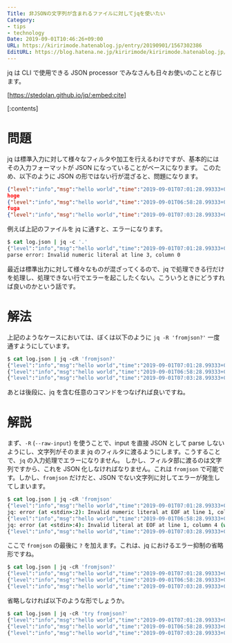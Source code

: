 ```yaml
---
Title: 非JSONの文字列が含まれるファイルに対してjqを使いたい
Category:
- tips
- technology
Date: 2019-09-01T10:46:26+09:00
URL: https://kiririmode.hatenablog.jp/entry/20190901/1567302386
EditURL: https://blog.hatena.ne.jp/kiririmode/kiririmode.hatenablog.jp/atom/entry/26006613414196946
---
```


jq は CLI で使用できる JSON processor でみなさんも日々お使いのことと存じます。

[https://stedolan.github.io/jq/:embed:cite]

[:contents]

# 問題

jq は標準入力に対して様々なフィルタや加工を行えるわけですが、基本的にはその入力フォーマットが JSON になっていることがベースになります。
このため、以下のように JSON の形ではない行が混ざると、問題になります。

```json
{"level":"info","msg":"hello world","time":"2019-09-01T07:01:28.99333+09:00"}
hoge
{"level":"info","msg":"hello world","time":"2019-09-01T06:58:28.99333+09:00"}
fuga
{"level":"info","msg":"hello world","time":"2019-09-01T07:03:28.99333+09:00"}
```

例えば上記のファイルを jq に通すと、エラーになります。

```tcsh
$ cat log.json | jq -c '.'
{"level":"info","msg":"hello world","time":"2019-09-01T07:01:28.99333+09:00"}
parse error: Invalid numeric literal at line 3, column 0
```

最近は標準出力に対して様々なものが混ざってくるので、jq で処理できる行だけを処理し、処理できない行でエラーを起こしたくない。こういうときにどうすれば良いのかという話です。

# 解法

上記のようなケースにおいては、ぼくは以下のように `jq -R 'fromjson?'` 一度通すようにしています。

```tcsh
$ cat log.json | jq -cR 'fromjson?'
{"level":"info","msg":"hello world","time":"2019-09-01T07:01:28.99333+09:00"}
{"level":"info","msg":"hello world","time":"2019-09-01T06:58:28.99333+09:00"}
{"level":"info","msg":"hello world","time":"2019-09-01T07:03:28.99333+09:00"}
```

あとは後段に、jq を含む任意のコマンドをつなげれば良いですね。

# 解説

まず、`-R` (`--raw-input`) を使うことで、input を直接 JSON として parse しないようにし、文字列がそのまま jq のフィルタに渡るようにします。こうすることで、`jq` の入力処理でエラーになりません。
しかし、フィルタ部に渡るのは文字列ですから、これを JSON 化しなければなりません。これは `fromjson` で可能です。しかし、`fromjson` だけだと、JSON でない文字列に対してエラーが発生してしまいます。

```tcsh
$ cat log.json | jq -cR 'fromjson'
{"level":"info","msg":"hello world","time":"2019-09-01T07:01:28.99333+09:00"}
jq: error (at <stdin>:2): Invalid numeric literal at EOF at line 1, column 4 (while parsing 'hoge')
{"level":"info","msg":"hello world","time":"2019-09-01T06:58:28.99333+09:00"}
jq: error (at <stdin>:4): Invalid literal at EOF at line 1, column 4 (while parsing 'fuga')
{"level":"info","msg":"hello world","time":"2019-09-01T07:03:28.99333+09:00"}
```

ここで `fromjson` の最後に `?` を加えます。これは、jq におけるエラー抑制の省略形ですね。
```tcsh
$ cat log.json | jq -cR 'fromjson?'
{"level":"info","msg":"hello world","time":"2019-09-01T07:01:28.99333+09:00"}
{"level":"info","msg":"hello world","time":"2019-09-01T06:58:28.99333+09:00"}
{"level":"info","msg":"hello world","time":"2019-09-01T07:03:28.99333+09:00"}
```

省略しなければ以下のような形でしょうか。
```tcsh
$ cat log.json | jq -cR 'try fromjson?'
{"level":"info","msg":"hello world","time":"2019-09-01T07:01:28.99333+09:00"}
{"level":"info","msg":"hello world","time":"2019-09-01T06:58:28.99333+09:00"}
{"level":"info","msg":"hello world","time":"2019-09-01T07:03:28.99333+09:00"}
```
